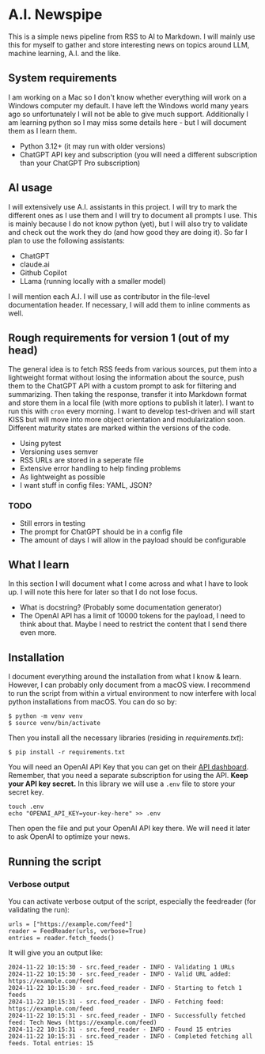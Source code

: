 # A.I. Newspipe

This is a simple news pipeline from RSS to AI to Markdown. I will mainly use this for myself to gather and store interesting news on topics around LLM, machine learning, A.I. and the like.

## System requirements

I am working on a Mac so I don't know whether everything will work on a Windows computer my default. I have left the Windows world many years ago so unfortunately I will not be able to give much support. Additionally I am learning python so I may miss some details here - but I will document them as I learn them.

* Python 3.12+ (it may run with older versions)
* ChatGPT API key and subscription (you will need a different subscription than your ChatGPT Pro subscription)

## AI usage

I will extensively use A.I. assistants in this project. I will try to mark the different ones as I use them and I will try to document all prompts I use. This is mainly because I do not know python (yet), but I will also try to validate and check out the work they do (and how good they are doing it). So far I plan to use the following assistants:

* ChatGPT
* claude.ai
* Github Copilot
* LLama (running locally with a smaller model)

I will mention each A.I. I will use as contributor in the file-level documentation header. If necessary, I will add them to inline comments as well.

## Rough requirements for version 1 (out of my head)

The general idea is to fetch RSS feeds from various sources, put them into a lightweight format without losing the information about the source, push them to the ChatGPT API with a custom prompt to ask for filtering and summarizing. Then taking the response, transfer it into Markdown format and store them in a local file (with more options to publish it later). I want to run this with `cron` every morning. I want to develop test-driven and will start KISS but will move into more object orientation and modularization soon. Different maturity states are marked within the versions of the code.

* Using pytest
* Versioning uses semver
* RSS URLs are stored in a seperate file
* Extensive error handling to help finding problems
* As lightweight as possible
* I want stuff in config files: YAML, JSON?

### TODO

* Still errors in testing
* The prompt for ChatGPT should be in a config file
* The amount of days I will allow in the payload should be configurable

## What I learn

In this section I will document what I come across and what I have to look up. I will note this here for later so that I do not lose focus.

* What is docstring? (Probably some documentation generator)
* The OpenAI API has a limit of 10000 tokens for the payload, I need to think about that. Maybe I need to restrict the content that I send there even more.

## Installation

I document everything around the installation from what I know & learn. However, I can probably only document from a macOS view. I recommend to run the script from within a virtual environment to now interfere with local python installations from macOS. You can do so by:

    $ python -m venv venv
    $ source venv/bin/activate

Then you install all the necessary libraries (residing in _requirements.txt_):

    $ pip install -r requirements.txt

You will need an OpenAI API Key that you can get on their [API dashboard](https://platform.openai.com/). Remember, that you need a separate subscription for using the API. **Keep your API key secret.** In this library we will use a `.env` file to store your secret key.

    touch .env
    echo "OPENAI_API_KEY=your-key-here" >> .env

Then open the file and put your OpenAI API key there. We will need it later to ask OpenAI to optimize your news.

## Running the script

### Verbose output

You can activate verbose output of the script, especially the feedreader (for validating the run):

    urls = ["https://example.com/feed"]
    reader = FeedReader(urls, verbose=True)
    entries = reader.fetch_feeds()

It will give you an output like:

    2024-11-22 10:15:30 - src.feed_reader - INFO - Validating 1 URLs
    2024-11-22 10:15:30 - src.feed_reader - INFO - Valid URL added: https://example.com/feed
    2024-11-22 10:15:30 - src.feed_reader - INFO - Starting to fetch 1 feeds
    2024-11-22 10:15:31 - src.feed_reader - INFO - Fetching feed: https://example.com/feed
    2024-11-22 10:15:31 - src.feed_reader - INFO - Successfully fetched feed: Tech News (https://example.com/feed)
    2024-11-22 10:15:31 - src.feed_reader - INFO - Found 15 entries
    2024-11-22 10:15:31 - src.feed_reader - INFO - Completed fetching all feeds. Total entries: 15